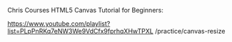 Chris Courses HTML5 Canvas Tutorial for Beginners:

https://www.youtube.com/playlist?list=PLpPnRKq7eNW3We9VdCfx9fprhqXHwTPXL
/practice/canvas-resize